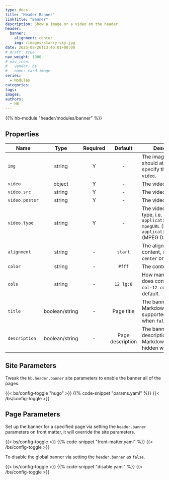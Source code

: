 ```yaml
---
type: docs
title: "Header Banner"
linkTitle: "Banner"
description: Show a image or a video on the header.
header:
  banner:
    alignment: center
    img: /images/starry-sky.jpg
date: 2023-08-26T13:40:01+08:00
# draft: true
nav_weight: 1000
# nav_icon:
#   vendor: bs
#   name: card-image
series:
  - Modules
categories:
tags:
images:
authors:
  - HB
---
```


{{% hb-module "header/modules/banner" %}}

## Properties

| Name           |  Type  | Required |     Default      | Description                                                       |
| -------------- | :----: | :------: | :--------------: | ----------------------------------------------------------------- |
| `img`          | string |    Y     |        -         | The image URL, you should at least specify the `img` or `video`.  |
| `video`        | object |    Y     |        -         | The video.                                                        |
| `video.src`    | string |    Y     |        -         | The video URL.                                                    |
| `video.poster` | string |    Y     |        -         | The video poster.                                                 |
| `video.type`   | string |    Y     |        -         | The video media type, i.e. `application/x-mpegURL` (HLS), `application/dash+xml` (MPEG DASH). |
| `alignment`    | string |    -     |     `start`      | The alignment of content, `start`, `center` or `end`.             |
| `color`        | string |    -     |      `#fff`      | The content color.                                                |
| `cols`         | string |    -     |     `12 lg:8`    | How many columns does content take, `col-12 col-lg-8` by default. |
| `title`        | boolean/string |    -     |    Page title    | The banner title, Markdown is supported, hidden when `false`.     |
| `description`  | boolean/string |    -     | Page description | The banner description, supports Markdown syntax, hidden when `false`. |

## Site Parameters

Tweak the `hb.header.banner` site parameters to enable the banner all of the pages.

{{< bs/config-toggle "hugo" >}}
{{% code-snippet "params.yaml" %}}
{{< /bs/config-toggle >}}

## Page Parameters

Set up the banner for a specified page via setting the `header.banner` parameters on front matter, it will override the site parameters.

{{< bs/config-toggle >}}
{{% code-snippet "front-matter.yaml" %}}
{{< /bs/config-toggle >}}

To disable the global banner via setting the `header.banner` as `false`.

{{< bs/config-toggle >}}
{{% code-snippet "disable.yaml" %}}
{{< /bs/config-toggle >}}
